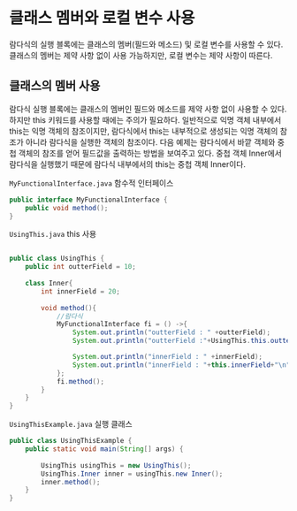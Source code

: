 # 클래스 멤버와 로컬 변수 사용

람다식의 실행 블록에는 클래스의 멤버(필드와 메소드) 및 로컬 변수를 사용할 수 있다. 클래스의
멤버는 제약 사항 없이 사용 가능하지만, 로컬 변수는 제약 사항이 따른다. 

## 클래스의 멤버 사용

람다식 실행 블록에는 클래스의 멤버인 필드와 메소드를 제약 사항 없이 사용할 수 있다.
하지만 this 키워드를 사용할 때에는 주의가 필요하다. 일반적으로 익명 객체 내부에서 this는
익명 객체의 참조이지만, 람다식에서 this는 내부적으로 생성되는 익명 객체의 참조가 아니라
람다식을 실행한 객체의 참조이다. 다음 예제는 람다식에서 바깥 객체와 중첩 객체의 참조를 얻어
필드값을 출력하는 방법을 보여주고 있다. 중첩 객체 Inner에서 람다식을 실행했기 때문에
람다식 내부에서의 this는 중첩 객체 Inner이다.

`MyFunctionalInterface.java` 함수적 인터페이스

```java
public interface MyFunctionalInterface {
    public void method();
}
```

`UsingThis.java` this 사용

```java

public class UsingThis {
    public int outterField = 10;
    
    class Inner{
        int innerField = 20;
        
        void method(){
            //람다식
            MyFunctionalInterface fi = () ->{
                System.out.println("outterField : " +outterField);
                System.out.println("outterField :"+UsingThis.this.outterField+"\n");

                System.out.println("innerField : " +innerField);
                System.out.println("innerField : "+this.innerField+"\n");
            };
            fi.method();
        }
    }
}
```

`UsingThisExample.java` 실행 클래스

```java
public class UsingThisExample {
    public static void main(String[] args) {
        
        UsingThis usingThis = new UsingThis();
        UsingThis.Inner inner = usingThis.new Inner();
        inner.method();
    }
}
```